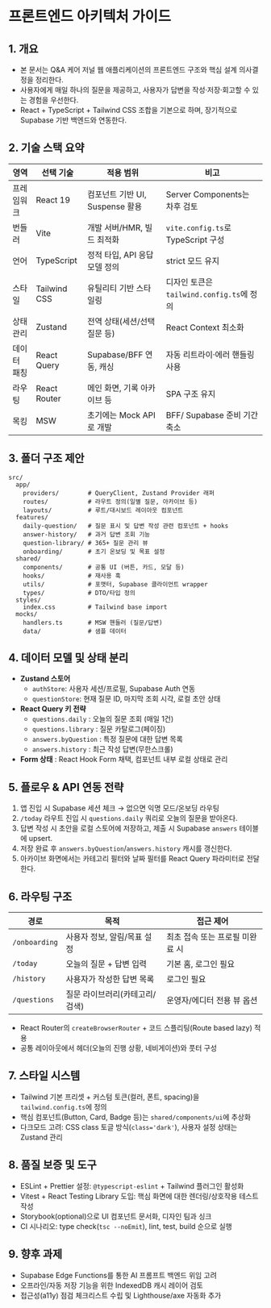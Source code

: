﻿# 프론트엔드 아키텍처 가이드

## 1. 개요
- 본 문서는 Q&A 케어 저널 웹 애플리케이션의 프론트엔드 구조와 핵심 설계 의사결정을 정리한다.
- 사용자에게 매일 하나의 질문을 제공하고, 사용자가 답변을 작성·저장·회고할 수 있는 경험을 우선한다.
- React + TypeScript + Tailwind CSS 조합을 기본으로 하며, 장기적으로 Supabase 기반 백엔드와 연동한다.

## 2. 기술 스택 요약
| 영역 | 선택 기술 | 적용 범위 | 비고 |
| --- | --- | --- | --- |
| 프레임워크 | React 19 | 컴포넌트 기반 UI, Suspense 활용 | Server Components는 차후 검토 |
| 번들러 | Vite | 개발 서버/HMR, 빌드 최적화 | `vite.config.ts`로 TypeScript 구성 |
| 언어 | TypeScript | 정적 타입, API 응답 모델 정의 | strict 모드 유지 |
| 스타일 | Tailwind CSS | 유틸리티 기반 스타일링 | 디자인 토큰은 `tailwind.config.ts`에 정의 |
| 상태관리 | Zustand | 전역 상태(세션/선택 질문 등) | React Context 최소화 |
| 데이터 패칭 | React Query | Supabase/BFF 연동, 캐싱 | 자동 리트라이·에러 핸들링 사용 |
| 라우팅 | React Router | 메인 화면, 기록 아카이브 등 | SPA 구조 유지 |
| 목킹 | MSW | 초기에는 Mock API로 개발 | BFF/ Supabase 준비 기간 축소 |

## 3. 폴더 구조 제안
```
src/
  app/
    providers/        # QueryClient, Zustand Provider 래퍼
    routes/           # 라우트 정의(일별 질문, 아카이브 등)
    layouts/          # 루트/대시보드 레이아웃 컴포넌트
  features/
    daily-question/   # 질문 표시 및 답변 작성 관련 컴포넌트 + hooks
    answer-history/   # 과거 답변 조회 기능
    question-library/ # 365+ 질문 관리 뷰
    onboarding/       # 초기 온보딩 및 목표 설정
  shared/
    components/       # 공통 UI (버튼, 카드, 모달 등)
    hooks/            # 재사용 훅
    utils/            # 포맷터, Supabase 클라이언트 wrapper
    types/            # DTO/타입 정의
  styles/
    index.css         # Tailwind base import
  mocks/
    handlers.ts       # MSW 핸들러 (질문/답변)
    data/             # 샘플 데이터
```

## 4. 데이터 모델 및 상태 분리
- **Zustand 스토어**
  - `authStore`: 사용자 세션/프로필, Supabase Auth 연동
  - `questionStore`: 현재 질문 ID, 마지막 조회 시각, 로컬 초안 상태
- **React Query 키 전략**
  - `questions.daily` : 오늘의 질문 조회 (매일 1건)
  - `questions.library` : 질문 카탈로그(페이징)
  - `answers.byQuestion` : 특정 질문에 대한 답변 목록
  - `answers.history` : 최근 작성 답변(무한스크롤)
- **Form 상태** : React Hook Form 채택, 컴포넌트 내부 로컬 상태로 관리

## 5. 플로우 & API 연동 전략
1. 앱 진입 시 Supabase 세션 체크 → 없으면 익명 모드/온보딩 라우팅
2. `/today` 라우트 진입 시 `questions.daily` 쿼리로 오늘의 질문을 받아온다.
3. 답변 작성 시 초안을 로컬 스토어에 저장하고, 제출 시 Supabase `answers` 테이블에 upsert.
4. 저장 완료 후 `answers.byQuestion`/`answers.history` 캐시를 갱신한다.
5. 아카이브 화면에서는 카테고리 필터와 날짜 필터를 React Query 파라미터로 전달한다.

## 6. 라우팅 구조
| 경로 | 목적 | 접근 제어 |
| --- | --- | --- |
| `/onboarding` | 사용자 정보, 알림/목표 설정 | 최초 접속 또는 프로필 미완료 시 |
| `/today` | 오늘의 질문 + 답변 입력 | 기본 홈, 로그인 필요 |
| `/history` | 사용자가 작성한 답변 목록 | 로그인 필요 |
| `/questions` | 질문 라이브러리(카테고리/검색) | 운영자/에디터 전용 뷰 옵션 |

- React Router의 `createBrowserRouter` + 코드 스플리팅(Route based lazy) 적용
- 공통 레이아웃에서 헤더(오늘의 진행 상황, 네비게이션)와 풋터 구성

## 7. 스타일 시스템
- Tailwind 기본 프리셋 + 커스텀 토큰(컬러, 폰트, spacing)을 `tailwind.config.ts`에 정의
- 핵심 컴포넌트(Button, Card, Badge 등)는 `shared/components/ui`에 추상화
- 다크모드 고려: CSS class 토글 방식(`class='dark'`), 사용자 설정 상태는 Zustand 관리

## 8. 품질 보증 및 도구
- ESLint + Prettier 설정: `@typescript-eslint` + Tailwind 플러그인 활성화
- Vitest + React Testing Library 도입: 핵심 화면에 대한 렌더링/상호작용 테스트 작성
- Storybook(optional)으로 UI 컴포넌트 문서화, 디자인 팀과 싱크
- CI 시나리오: type check(`tsc --noEmit`), lint, test, build 순으로 실행

## 9. 향후 과제
- Supabase Edge Functions를 통한 AI 프롬프트 백엔드 위임 고려
- 오프라인/자동 저장 기능을 위한 IndexedDB 캐시 레이어 검토
- 접근성(a11y) 점검 체크리스트 수립 및 Lighthouse/axe 자동화 추가
